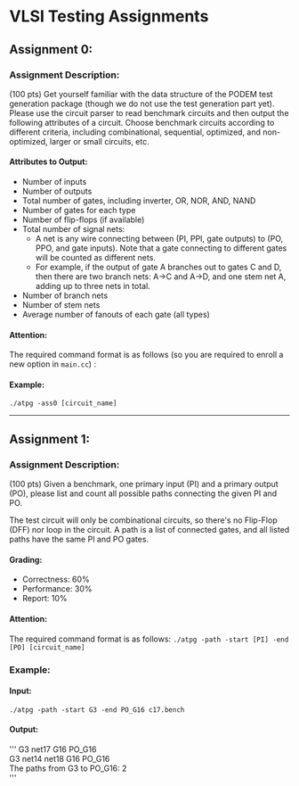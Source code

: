 # VLSI Testing Assignments


## Assignment 0:

### Assignment Description:

(100 pts) Get yourself familiar with the data structure of the PODEM test generation package (though we do not use the test generation part yet). Please use the circuit parser to read benchmark circuits and then output the following attributes of a circuit. Choose benchmark circuits according to different criteria, including combinational, sequential, optimized, and non-optimized, larger or small circuits, etc.

#### Attributes to Output:
- Number of inputs
- Number of outputs
- Total number of gates, including inverter, OR, NOR, AND, NAND
- Number of gates for each type
- Number of flip-flops (if available)
- Total number of signal nets:
  - A net is any wire connecting between (PI, PPI, gate outputs) to (PO, PPO, and gate inputs). Note that a gate connecting to different gates will be counted as different nets.
  - For example, if the output of gate A branches out to gates C and D, then there are two branch nets: A->C and A->D, and one stem net A, adding up to three nets in total.
- Number of branch nets
- Number of stem nets
- Average number of fanouts of each gate (all types)

#### Attention:
The required command format is as follows (so you are required to enroll a new option in `main.cc`) :
#### Example:
`./atpg -ass0 [circuit_name]`


---

## Assignment 1:

### Assignment Description:

(100 pts) Given a benchmark, one primary input (PI) and a primary output (PO), please list and count all possible paths connecting the given PI and PO.

The test circuit will only be combinational circuits, so there's no Flip-Flop (DFF) nor loop in the circuit. A path is a list of connected gates, and all listed paths have the same PI and PO gates.

#### Grading:
- Correctness: 60%
- Performance: 30%
- Report: 10%

#### Attention:
The required command format is as follows:
`./atpg -path -start [PI] -end [PO] [circuit_name]`

### Example:
#### Input:
`./atpg -path -start G3 -end PO_G16 c17.bench`
#### Output:
'''
G3 net17 G16 PO_G16<br>
G3 net14 net18 G16 PO_G16<br>
The paths from G3 to PO_G16: 2<br>
'''
